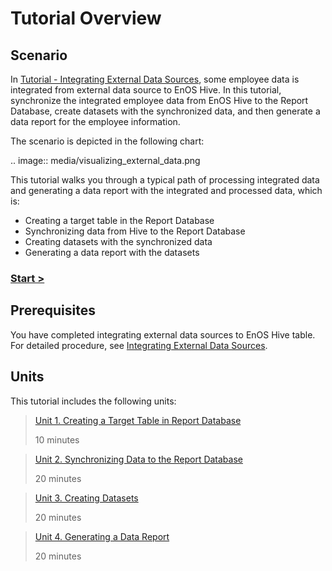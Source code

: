 # Tutorial Overview

## Scenario

In [Tutorial - Integrating External Data Sources](/docs/offline-data/en/2.0.8/tutorial/integrating_external_data_sources/index.html), some employee data is integrated from external data source to EnOS Hive. In this tutorial, synchronize the integrated employee data from EnOS Hive to the Report Database, create datasets with the synchronized data, and then generate a data report for the employee information.

The scenario is depicted in the following chart:

.. image:: media/visualizing_external_data.png

This tutorial walks you through a typical path of processing integrated data and generating a data report with the integrated and processed data, which is:

- Creating a target table in the Report Database
- Synchronizing data from Hive to the Report Database
- Creating datasets with the synchronized data
- Generating a data report with the datasets

### [Start >](creating_reportdb_table)

## Prerequisites

You have completed integrating external data sources to EnOS Hive table. For detailed procedure, see [Integrating External Data Sources](/docs/offline-data/en/2.0.8/tutorial/integrating_external_data_sources/index.html).

## Units

This tutorial includes the following units:

> [Unit 1. Creating a Target Table in Report Database](creating_reportdb_table)
>
> 10 minutes

> [Unit 2. Synchronizing Data to the Report Database](synchronizing_data_to_reportdb)
>
> 20 minutes

> [Unit 3. Creating Datasets](creating_datasets)
>
> 20 minutes

> [Unit 4. Generating a Data Report](generating_report)
>
> 20 minutes
